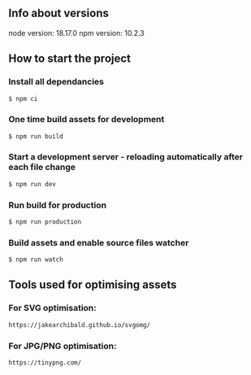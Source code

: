 ## Info about versions 
node version: 18.17.0
npm version: 10.2.3

## How to start the project


### Install all dependancies
```sh
$ npm ci
```

### One time build assets for development
```sh
$ npm run build
```

### Start a development server - reloading automatically after each file change
```sh
$ npm run dev
```

### Run build for production
```sh
$ npm run production
```

### Build assets and enable source files watcher
```sh
$ npm run watch
```

## Tools used for optimising assets

### For SVG optimisation:
```sh
https://jakearchibald.github.io/svgomg/
```

### For JPG/PNG optimisation:
```sh
https://tinypng.com/
```
